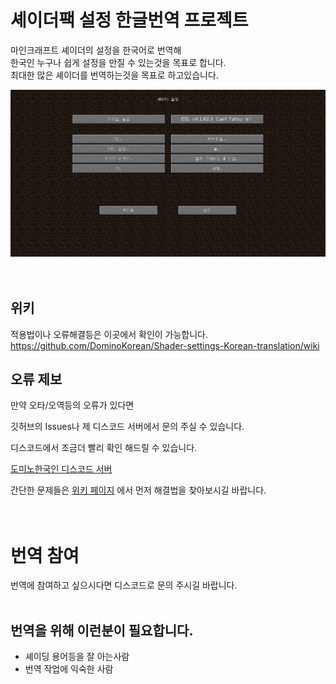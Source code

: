 # 셰이더팩 설정 한글번역 프로젝트

마인크래프트 셰이더의 설정을 한국어로 번역해  
한국인 누구나 쉽게 설정을 만질 수 있는것을 목표로 합니다.  
최대한 많은 셰이더를 번역하는것을 목표로 하고있습니다.  

![](https://github.com/DominoKorean/Shader-settings-Korean-translation/blob/main/%EB%AC%B8%EC%84%9C/%EC%9D%B4%EB%AF%B8%EC%A7%80/2023-01-12_15.03.14.png)
<br/>
<br/>
<br/>


## 위키

적용법이나 오류해결등은 이곳에서 확인이 가능합니다.
https://github.com/DominoKorean/Shader-settings-Korean-translation/wiki


## 오류 제보

만약 오타/오역등의 오류가 있다면

깃허브의 Issues나 제 디스코드 서버에서 문의 주실 수 있습니다.

디스코드에서 조금더 빨리 확인 해드릴 수 있습니다.

[도미노한국인 디스코드 서버](https://discord.gg/D5zEJx3AFE)

간단한 문제들은 [위키 페이지](https://github.com/DominoKorean/Shader-settings-Korean-translation/wiki) 에서 먼저 해결법을 찾아보시길 바랍니다.
<br/>
<br/>
<br/>


# 번역 참여
번역에 참여하고 싶으시다면 디스코드로 문의 주시길 바랍니다.
<br/>
<br/>


## **번역을 위해 이런분이 필요합니다.**

* 셰이딩 용어등을 잘 아는사람
* 번역 작업에 익숙한 사람

